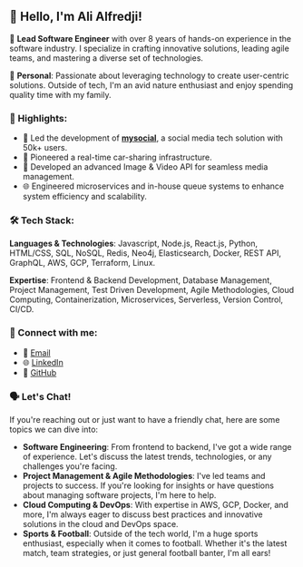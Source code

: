<h2>👋 Hello, I'm Ali Alfredji!</h2>
<p>🔧 <strong>Lead Software Engineer</strong> with over 8 years of hands-on experience in the software industry. I specialize in crafting innovative solutions, leading agile teams, and mastering a diverse set of technologies.</p>

<p>🌱 <strong>Personal</strong>: Passionate about leveraging technology to create user-centric solutions. Outside of tech, I'm an avid nature enthusiast and enjoy spending quality time with my family.</p>

<h3>🌟 Highlights:</h3>
<ul>
    <li>🚀 Led the development of <strong><a href="https://mysocial.io">mysocial</a></strong>, a social media tech solution with 50k+ users.</li>
    <li>🚗 Pioneered a real-time car-sharing infrastructure.</li>
    <li>📸 Developed an advanced Image & Video API for seamless media management.</li>
    <li>🌐 Engineered microservices and in-house queue systems to enhance system efficiency and scalability.</li>
</ul>

<h3>🛠 Tech Stack:</h3>
<p><strong>Languages & Technologies</strong>: Javascript, Node.js, React.js, Python, HTML/CSS, SQL, NoSQL, Redis, Neo4j, Elasticsearch, Docker, REST API, GraphQL, AWS, GCP, Terraform, Linux.</p>
<p><strong>Expertise</strong>: Frontend & Backend Development, Database Management, Project Management, Test Driven Development, Agile Methodologies, Cloud Computing, Containerization, Microservices, Serverless, Version Control, CI/CD.</p>

<h3>🔗 Connect with me:</h3>
<ul>
    <li>📧 <a href="mailto:alfredjiali@gmail.com">Email</a></li>
    <li>🌐 <a href="https://linkedin.com/in/alialfredji">LinkedIn</a></li>
    <li>📂 <a href="https://github.com/alialfredji">GitHub</a></li>
</ul>

<h3>🗣 Let's Chat!</h3>

<p>If you're reaching out or just want to have a friendly chat, here are some topics we can dive into:</p>

<ul>
    <li><strong>Software Engineering</strong>: From frontend to backend, I've got a wide range of experience. Let's discuss the latest trends, technologies, or any challenges you're facing.</li>
    <li><strong>Project Management & Agile Methodologies</strong>: I've led teams and projects to success. If you're looking for insights or have questions about managing software projects, I'm here to help.</li>
    <li><strong>Cloud Computing & DevOps</strong>: With expertise in AWS, GCP, Docker, and more, I'm always eager to discuss best practices and innovative solutions in the cloud and DevOps space.</li>
    <li><strong>Sports & Football</strong>: Outside of the tech world, I'm a huge sports enthusiast, especially when it comes to football. Whether it's the latest match, team strategies, or just general football banter, I'm all ears!</li>
</ul>
